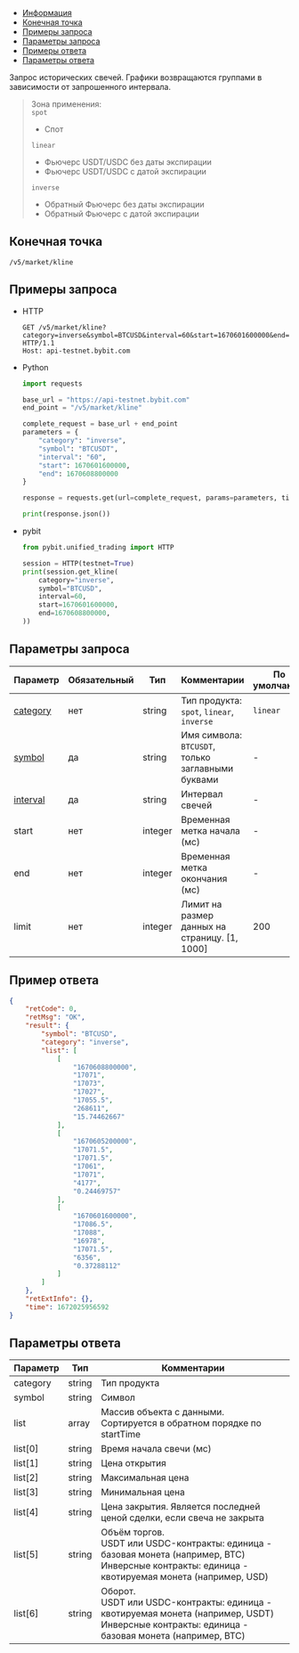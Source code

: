 - [Информация](#информация)
- [Конечная точка](#конечная-точка)
- [Примеры запроса](#примеры-запроса)
- [Параметры запроса](#параметры-запроса)
- [Примеры ответа](#примеры-ответа)
- [Параметры ответа](#параметры-ответа)

<a id="информация"></a>

Запрос исторических свечей.
Графики возвращаются группами в зависимости от запрошенного интервала.

>Зона применения:  
>`spot`
>
> - Спот
>
>`linear`
>
> - Фьючерс USDT/USDC без даты экспирации  
> - Фьючерс USDT/USDC с датой экспирации
>
>`inverse`
>
> - Обратный Фьючерс без даты экспирации
> - Обратный Фьючерс с датой экспирации

## Конечная точка

`/v5/market/kline`

<a id="примеры-запроса"></a>

## Примеры запроса

- HTTP

  ```http
  GET /v5/market/kline?category=inverse&symbol=BTCUSD&interval=60&start=1670601600000&end=1670608800000 HTTP/1.1
  Host: api-testnet.bybit.com
  ```

- Python

  ```python
  import requests

  base_url = "https://api-testnet.bybit.com"
  end_point = "/v5/market/kline"

  complete_request = base_url + end_point
  parameters = {
      "category": "inverse",
      "symbol": "BTCUSDT",
      "interval": "60",
      "start": 1670601600000,
      "end": 1670608800000
  }
  
  response = requests.get(url=complete_request, params=parameters, timeout=10)

  print(response.json())
  ```

- pybit

  ```python
  from pybit.unified_trading import HTTP
  
  session = HTTP(testnet=True)
  print(session.get_kline(
      category="inverse",
      symbol="BTCUSD",
      interval=60,
      start=1670601600000,
      end=1670608800000,
  ))
  ```

<a id="параметры-запроса"></a>

## Параметры запроса

|Параметр  	          	          	          	          	            |Обязательный  |Тип   	  |Комментарии                                         |По умолчанию|
|-----------------------------------------------------------------------|--------------|----------|----------------------------------------------------|------------|
|[category](<../20.Определения значений в запросах и ответах.md#category>)	|нет           |string    |Тип продукта: `spot`, `linear`, `inverse`           |`linear`      |
|[symbol](<../20.Определения значений в запросах и ответах.md#symbol>)	    |да            |string    |Имя символа: `BTCUSDT`, только заглавными буквами   |-           |
|[interval](<../20.Определения значений в запросах и ответах.md#interval>)    |да            |string    |Интервал свечей                                     |-           |
|start	       	          	          	          	          	        |нет           |integer   |Временная метка начала (мс)                         |-           |
|end              	          	          	          	          	    |нет           |integer   |Временная метка окончания (мс)                      |-           |
|limit	        	          	          	          	          	    |нет           |integer   |Лимит на размер данных на страницу. [1, 1000]       |200         |

<a id="примеры-ответа"></a>

## Пример ответа

```json
{
    "retCode": 0,
    "retMsg": "OK",
    "result": {
        "symbol": "BTCUSD",
        "category": "inverse",
        "list": [
            [
                "1670608800000",
                "17071",
                "17073",
                "17027",
                "17055.5",
                "268611",
                "15.74462667"
            ],
            [
                "1670605200000",
                "17071.5",
                "17071.5",
                "17061",
                "17071",
                "4177",
                "0.24469757"
            ],
            [
                "1670601600000",
                "17086.5",
                "17088",
                "16978",
                "17071.5",
                "6356",
                "0.37288112"
            ]
        ]
    },
    "retExtInfo": {},
    "time": 1672025956592
}
```

<a id="параметры-ответа"></a>

## Параметры ответа

|Параметр  |Тип       |Комментарии                                                                                                                                              |
|----------|----------|---------------------------------------------------------------------------------------------------------------------------------------------------------|
|category  |string    |Тип продукта                                                                                                                                             |
|symbol    |string    |Символ                                                                                                                                                   |
|list      |array     |Массив объекта с данными.<br>Сортируется в обратном порядке по startTime                                                                       |
|list[0]   |string    |Время начала свечи (мс)                                                                                                                                  |
|list[1]   |string    |Цена открытия                                                                                                                                            |
|list[2]   |string    |Максимальная цена                                                                                                                                        |
|list[3]   |string    |Минимальная цена                                                                                                                                         |
|list[4]   |string    |Цена закрытия. Является последней ценой сделки, если свеча не закрыта                                                                                    |
|list[5]   |string    |Объём торгов.<br>USDT или USDC-контракты: единица - базовая монета (например, BTC)<br>Инверсные контракты: единица - квотируемая монета (например, USD)  |
|list[6]   |string    |Оборот.<br>USDT или USDC-контракты: единица - квотируемая монета (например, USDT)<br>Инверсные контракты: единица - базовая монета (например, BTC)       |
